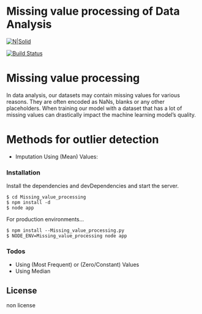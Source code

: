 # Missing value processing of Data Analysis

[![N|Solid](https://cldup.com/dTxpPi9lDf.thumb.png)](https://nodesource.com/products/nsolid)

[![Build Status](https://travis-ci.org/joemccann/dillinger.svg?branch=master)](https://travis-ci.org/joemccann/dillinger)

# Missing value processing

In data analysis, our datasets may contain missing values for various reasons. They are often encoded as NaNs, blanks or any other placeholders. When training our model with a dataset that has a lot of missing values can drastically impact the machine learning model’s quality.

# Methods for outlier detection

* Imputation Using (Mean) Values:

### Installation

Install the dependencies and devDependencies and start the server.

```
$ cd Missing_value_processing
$ npm install -d
$ node app
```

For production environments...

```
$ npm install --Missing_value_processing.py
$ NODE_ENV=Missing_value_processing node app
```

### Todos

* Using (Most Frequent) or (Zero/Constant) Values
* Using Median

## License

non license
